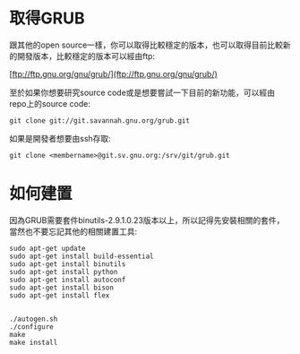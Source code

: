 # 取得GRUB

跟其他的open source一樣，你可以取得比較穩定的版本，也可以取得目前比較新的開發版本，比較穩定的版本可以經由ftp:

[ftp://ftp.gnu.org/gnu/grub/](ftp://ftp.gnu.org/gnu/grub/)

至於如果你想要研究source code或是想要嘗試一下目前的新功能，可以經由repo上的source code:

```
git clone git://git.savannah.gnu.org/grub.git
```

如果是開發者想要由ssh存取:

```
git clone <membername>@git.sv.gnu.org:/srv/git/grub.git
```

# 如何建置

因為GRUB需要套件binutils-2.9.1.0.23版本以上，所以記得先安裝相關的套件，當然也不要忘記其他的相關建置工具:

```
sudo apt-get update
sudo apt-get install build-essential
sudo apt-get install binutils
sudo apt-get install python
sudo apt-get install autoconf
sudo apt-get install bison
sudo apt-get install flex


./autogen.sh
./configure
make
make install
```

